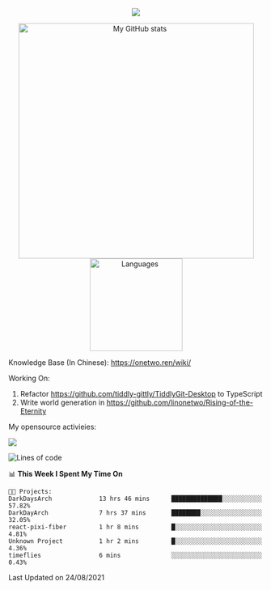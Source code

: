 <a href="https://github.com/linonetwo">
    <p align="center">
        <img src="https://github-profile-trophy.vercel.app/?username=linonetwo&column=7&theme=onedark"/>
    </p>
</a>
<a align="center" href="https://github.com/linonetwo">
  <p align="center">
    <img src="https://github-readme-stats.vercel.app/api?username=linonetwo&show_icons=true&count_private=true" alt="My GitHub stats" width="465"/>
    <img src="https://github-readme-stats.vercel.app/api/top-langs/?username=linonetwo&layout=compact&langs_count=10" alt="Languages" height="183">
  </p>
</a>

Knowledge Base (In Chinese): https://onetwo.ren/wiki/

Working On: 

1. Refactor https://github.com/tiddly-gittly/TiddlyGit-Desktop to TypeScript
1. Write world generation in https://github.com/linonetwo/Rising-of-the-Eternity

My opensource activieies:

![](https://visitor-badge.glitch.me/badge?page_id=linonetwo.linonetwo)

<!--START_SECTION:waka-->
![Lines of code](https://img.shields.io/badge/From%20Hello%20World%20I%27ve%20Written-2.5%20million%20lines%20of%20code-blue)

📊 **This Week I Spent My Time On** 

```text
🐱‍💻 Projects: 
DarkDaysArch             13 hrs 46 mins      ██████████████░░░░░░░░░░░   57.82% 
DarkDayArch              7 hrs 37 mins       ████████░░░░░░░░░░░░░░░░░   32.05% 
react-pixi-fiber         1 hr 8 mins         █░░░░░░░░░░░░░░░░░░░░░░░░   4.81% 
Unknown Project          1 hr 2 mins         █░░░░░░░░░░░░░░░░░░░░░░░░   4.36% 
timeflies                6 mins              ░░░░░░░░░░░░░░░░░░░░░░░░░   0.43%

```


 Last Updated on 24/08/2021
<!--END_SECTION:waka-->
